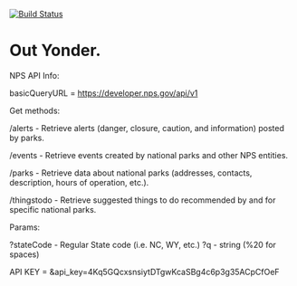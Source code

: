 [![Build Status](https://travis-ci.com/wilsoncollin7/project-3.svg?branch=main)](https://travis-ci.com/wilsoncollin7/project-3)

# Out Yonder.

NPS API Info:

basicQueryURL = https://developer.nps.gov/api/v1

Get methods:

/alerts - Retrieve alerts (danger, closure, caution, and information) posted by parks.

/events - Retrieve events created by national parks and other NPS entities.

/parks - Retrieve data about national parks (addresses, contacts, description, hours of operation, etc.).

/thingstodo - Retrieve suggested things to do recommended by and for specific national parks.

Params:

?stateCode - Regular State code (i.e. NC, WY, etc.)
?q - string (%20 for spaces)


API KEY = &api_key=4Kq5GQcxsnsiytDTgwKcaSBg4c6p3g35ACpCfOeF